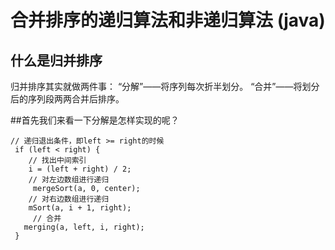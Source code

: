 # 合并排序的递归算法和非递归算法 (java)
 
## 什么是归并排序
归并排序其实就做两件事：
“分解”——将序列每次折半划分。
“合并”——将划分后的序列段两两合并后排序。 

##首先我们来看一下分解是怎样实现的呢？
```
// 递归退出条件，即left >= right的时候
 if (left < right) {
    // 找出中间索引
    i = (left + right) / 2;
    // 对左边数组进行递归
     mergeSort(a, 0, center);
    // 对右边数组进行递归
    mSort(a, i + 1, right);
     // 合并
   merging(a, left, i, right);
 }
 ```




